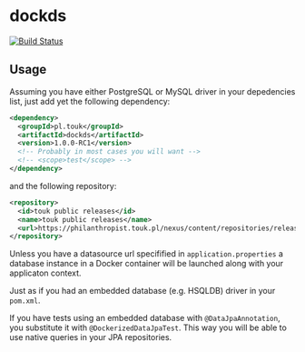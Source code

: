 # dockds
[![Build Status](https://travis-ci.org/TouK/dockds.svg?branch=master)](https://travis-ci.org/TouK/dockds)

## Usage

Assuming you have either PostgreSQL or MySQL driver in your depedencies list, just add yet the following dependency:
```xml
<dependency>
  <groupId>pl.touk</groupId>
  <artifactId>dockds</artifactId>
  <version>1.0.0-RC1</version>
  <!-- Probably in most cases you will want -->
  <!-- <scope>test</scope> -->
</dependency>
```
and the following repository:
```xml
<repository>
  <id>touk public releases</id>
  <name>touk public releases</name>
  <url>https://philanthropist.touk.pl/nexus/content/repositories/releases/</url>
</repository>
```

Unless you have a datasource url specifified in `application.properties` 
a database instance in a Docker container will be launched along with your applicaton context.

Just as if you had an embedded database (e.g. HSQLDB) driver in your `pom.xml`.

If you have tests using an embedded database with `@DataJpaAnnotation`, you substitute it with `@DockerizedDataJpaTest`. This way you will be able to use native queries in your JPA repositories.
